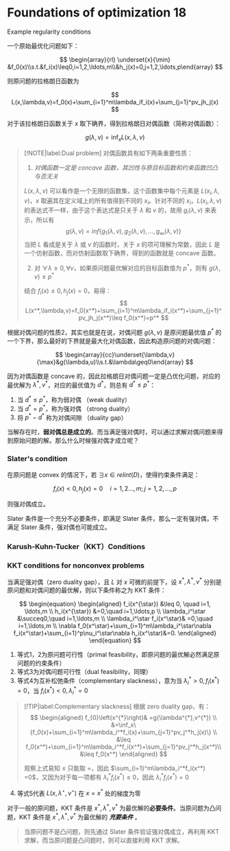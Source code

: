 # Foundations of optimization 18

Example regularity conditions


一个原始最优化问题如下：

$$
\begin{array}{rl} \underset{x}{\min} &f_0(x)\\s.t.&f_i(x)\leq0,i=1,2,\ldots,m\\&h_j(x)=0,j=1,2,\ldots,p\end{array}
$$

则原问题的拉格朗日函数为

$$
L(x,\lambda,v)=f_0(x)+\sum_{i=1}^m\lambda_if_i(x)+\sum_{j=1}^pv_jh_j(x)
$$

对于该拉格朗日函数关于 $x$ 取下确界，得到拉格朗日对偶函数（简称对偶函数）：

$$
g(\lambda,v)=\inf_xL(x,\lambda,v)
$$

> [!NOTE|label:Dual problem]
> 对偶函数具有如下两条重要性质：
> 1. *对偶函数一定是 concave 函数，其凹性与原目标函数和约束函数凹凸与否无关*
> 
> $L(x,\lambda,v)$ 可以看作是一个无限的函数集，这个函数集中每个元素是 $L(x_i,\lambda,v)$，$x$ 取遍其在定义域上的所有值得到不同的 $x_i$。针对不同的 $x_i$，$L(x_i,\lambda,v)$ 的表达式不一样，由于这个表达式是只关于 $\lambda$ 和 $v$ 的，故用 $g_i(\lambda,v)$ 来表示，所以有
$$
g(\lambda,v)=inf\{g_1(\lambda,v),g_2(\lambda,v),\ldots,g_\infty(\lambda,v)\}
$$
> 当把 $L$ 看成是关于 $\lambda$ 或 $v$ 的函数时，关于 $x$ 的项可理解为常数，因此 $L$ 是一个仿射函数，而对仿射函数取下确界，得到的函数就是 concave 函数。
>
> 2. 对 $\forall \lambda \geq 0, \forall v$，如果原问题最优解对应的目标函数值为 $p^*$，则有 $g(\lambda,v) \leq p^*$
>
> 结合 $f_i(x) \leq 0, h_j(x) = 0$，易得：
$$
L(x^*,\lambda,v)=f_0(x^*)+\sum_{i=1}^m\lambda_if_i(x^*)+\sum_{j=1}^pv_jh_j(x^*)\leq f_0(x^*)=p^*
$$
> 

根据对偶问题的性质2，其实也就是在说，对偶问题 $g(\lambda,v)$ 是原问题最优值 $p^*$ 的一个下界，那么最好的下界就是最大化对偶函数，因此构造原问题的对偶问题：

$$
\begin{array}{cc}\underset{\lambda,v}{\max}&g(\lambda,u)\\s.t.&\lambda\geq0\end{array}
$$

因为对偶函数是 concave 的，因此拉格朗日对偶问题一定是凸优化问题，对应的最优解为 $\lambda^*,v^*$，对应的最优值为 $d^*$，则总有 $d^* \leq p^*$：

1. 当 $d^* \leq p^*$，称为弱对偶 （weak duality）
2. 当 $d^* = p^*$，称为强对偶 （strong duality）
3. 将 $p^* - d^*$ 称为对偶间隙 （duality gap）

当解存在时，**弱对偶总是成立的**。而当满足强对偶时，可以通过求解对偶问题来得到原始问题的解。那么什么时候强对偶才成立呢？

### Slater's condition <!-- {docsify-ignore} -->

在原问题是 convex 的情况下，若 $\exists x\in relint(D)$，使得约束条件满足：

$$
f_i(x)<0,h_j(x)=0\quad i=1,2...,m;j=1,2,...,p
$$

则强对偶成立。

Slater 条件是一个充分不必要条件，即满足 Slater 条件，那么一定有强对偶，不满足 Slater 条件，强对偶也可能成立。


### Karush-Kuhn-Tucker（KKT）Conditions

### KKT conditions for nonconvex problems

当满足强对偶（zero duality gap），且 $L$ 对 $x$ 可微的前提下，设 $x^*,\lambda^*,v^*$ 分别是原问题和对偶问题的最优解，则以下条件称之为 KKT 条件：


$$
\begin{equation}
    \begin{aligned}
    f_i(x^{\star}) &\leq  0, \quad i=1, \ldots,m \\
    h_i(x^{\star}) &=0,\quad i=1,\ldots,p  \\
    \lambda_i^\star &\succeq0,\quad i=1,\ldots,m \\
    \lambda_i^\star f_i(x^\star)& =0,\quad i=1,\ldots,m  \\
    \nabla f_0(x^\star)+\sum_{i=1}^m\lambda_i^\star\nabla f_i(x^\star)+\sum_{i=1}^p\nu_i^\star\nabla h_i(x^\star)&=0.
    \end{aligned}
\end{equation}
$$

1. 等式1，2为原问题可行性（primal feasibility，即原问题的最优解必然满足原问题的约束条件）
2. 等式3为对偶问题可行性（dual feasibility，同理）
3. 等式4为互补松弛条件（complementary slackness），意为当 $\lambda_i^* >0,f_i(x^*)=0$，当 $f_i(x^*) <0,\lambda_i^*=0$

> [!TIP|label:Complementary slackness]
> 根据 zero duality gap，有：
$$
\begin{aligned}
f_{0}\left(x^{*}\right)& =g(\lambda^{*},v^{*})  \\
&=\inf_x\{f_0(x)+\sum_{i=1}^m\lambda_i^*f_i(x)+\sum_{j=1}^pv_j^*h_j(x)\} \\
&\leq f_0(x^*)+\sum_{i=1}^m\lambda_i^*f_i(x^*)+\sum_{j=1}^pv_j^*h_j(x^*)\\&\leq f_0(x^*)
\end{aligned}
$$
>
> 观察上式易知 $\leq$ 只能取 $=$，因此 $\sum_{i=1}^m\lambda_i^*f_i(x^*) =0$，又因为对于每一项都有 $\lambda_i^*f_i(x^*)\leq0$，因此 $\lambda_i^*f_i(x^*)=0$

4. 等式5代表 $L(x,\lambda^{\star},\nu^{\star})$ 在 $x=x^*$ 处的梯度为零

对于一般的原问题，KKT 条件是 $x^*,\lambda^*,v^*$ 为最优解的**必要条件**。当原问题为凸问题，KKT 条件是 $x^*,\lambda^*,v^*$ 为最优解的 ***充要条件*** 。


> 当原问题不是凸问题，则先通过 Slater 条件验证强对偶成立，再利用 KKT 求解，而当原问题是凸问题时，则可以直接利用 KKT 求解。



